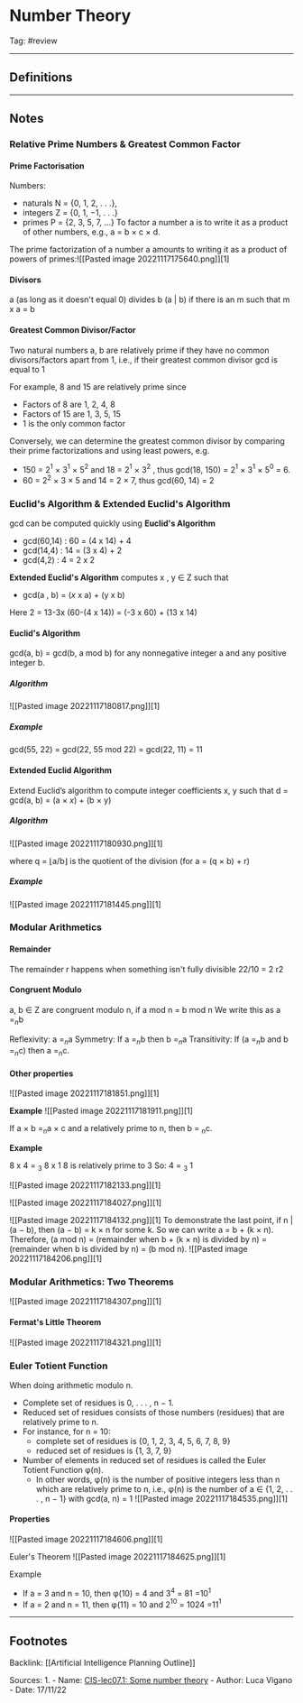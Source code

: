 # Number Theory
Tag: #review 

---
## Definitions

---
## Notes

### Relative Prime Numbers & Greatest Common Factor
#### Prime Factorisation

Numbers:
- naturals N = {0, 1, 2, . . .},
- integers Z = {0, 1, −1, . . .}
- primes P = {2, 3, 5, 7, ...}
To factor a number a is to write it as a product of other numbers, e.g., a = b × c × d.

The prime factorization of a number a amounts to writing it as a product of powers of primes:![[Pasted image 20221117175640.png]][1]

#### Divisors
a (as long as it doesn't equal 0) divides b (a | b) if there is an m such that m x a = b

#### Greatest Common Divisor/Factor
Two natural numbers a, b are relatively prime if they have no common divisors/factors apart from 1, i.e., if their greatest common divisor gcd is equal to 1

For example, 8 and 15 are relatively prime since
- Factors of 8 are 1, 2, 4, 8
- Factors of 15 are 1, 3, 5, 15
- 1 is the only common factor

Conversely, we can determine the greatest common divisor by comparing their prime factorizations and using least powers, e.g.
- 150 = 2$^1$ × 3$^1$ × 5$^2$ and 18 = 2$^1$ × 3$^2$ , thus gcd(18, 150) = 2$^1$ × 3$^1$ × 5$^0$ = 6.
- 60 = 2$^2$ × 3 × 5 and 14 = 2 × 7, thus gcd(60, 14) = 2

### Euclid's Algorithm & Extended Euclid's Algorithm

gcd can be computed quickly using **Euclid's Algorithm**

- gcd(60,14) : 60 = (4 x 14) + 4
- gcd(14,4)   : 14 = (3 x 4) + 2
- gcd(4,2)     : 4  = 2 x 2

**Extended Euclid's Algorithm** computes x , y $\in$ Z such that
- gcd(a , b) = ($x$ x a) + (y x b)

Here 2 = 13-3x (60-(4 x 14)) = (-3 x 60) + (13 x 14)

#### Euclid's Algorithm
gcd(a, b) = gcd(b, a mod b) for any nonnegative integer a and any positive integer b.


##### Algorithm
![[Pasted image 20221117180817.png]][1]
##### Example
gcd(55, 22) = gcd(22, 55 mod 22) = gcd(22, 11) = 11

#### Extended Euclid Algorithm
Extend Euclid’s algorithm to compute integer coefficients x, y such that d = gcd(a, b) = (a × $x$) + (b × y)

##### Algorithm
![[Pasted image 20221117180930.png]][1]

where q = $\lfloor$a/b$\rfloor$ is the quotient of the division (for a = (q × b) + r)

##### Example
![[Pasted image 20221117181445.png]][1]

### Modular Arithmetics

#### Remainder
The remainder r happens when something isn't fully divisible 22/10 = 2 r2

#### Congruent Modulo

a, b ∈ Z are congruent modulo n, if a mod n = b mod n
We write this as a =$_n$b 

Reflexivity: a =$_n$a
Symmetry: If a =$_n$b then b =$_n$a
Transitivity: If (a =$_n$b and b =$_n$c) then a =$_n$c.

#### Other properties
![[Pasted image 20221117181851.png]][1]

**Example**
![[Pasted image 20221117181911.png]][1]

If a × b =$_n$a × c and a relatively prime to n, then b = $_n$c.

**Example**

8 x 4 = $_3$ 8 x 1
8 is relatively prime to 3
So: 4 =  $_3$ 1


![[Pasted image 20221117182133.png]][1]

![[Pasted image 20221117184027.png]][1]

![[Pasted image 20221117184132.png]][1]
To demonstrate the last point, if n | (a − b), then (a − b) = k × n for some k.
So we can write a = b + (k × n).
Therefore, (a mod n) = (remainder when b + (k × n) is divided by n) = (remainder when b is divided by n) = (b mod n).
![[Pasted image 20221117184206.png]][1]


### Modular Arithmetics: Two Theorems
![[Pasted image 20221117184307.png]][1]

#### Fermat's Little Theorem
![[Pasted image 20221117184321.png]][1]



### Euler Totient Function
When doing arithmetic modulo n.
- Complete set of residues is 0, . . . , n − 1.
- Reduced set of residues consists of those numbers (residues) that are relatively prime to n.
- For instance, for n = 10:
	- complete set of residues is {0, 1, 2, 3, 4, 5, 6, 7, 8, 9}
	- reduced set of residues is {1, 3, 7, 9}
- Number of elements in reduced set of residues is called the Euler Totient Function φ(n).
	- In other words, φ(n) is the number of positive integers less than n which are relatively prime to n, i.e., φ(n) is the number of a ∈ {1, 2, . . . , n − 1} with gcd(a, n) = 1
![[Pasted image 20221117184535.png]][1]

#### Properties
![[Pasted image 20221117184606.png]][1]

Euler's Theorem
![[Pasted image 20221117184625.png]][1]

Example
- If a = 3 and n = 10, then φ(10) = 4 and 3$^4$ = 81 =10$^1$
- If a = 2 and n = 11, then φ(11) = 10 and 2$^10$ = 1024 =11$^1$


---
## Footnotes
Backlink: [[Artificial Intelligence Planning Outline]]

Sources:
1. 
	- Name: [CIS-lec07.1: Some number theory](https://keats.kcl.ac.uk/mod/resource/view.php?id=6355036)
	- Author: Luca Vigano
	- Date: 17/11/22